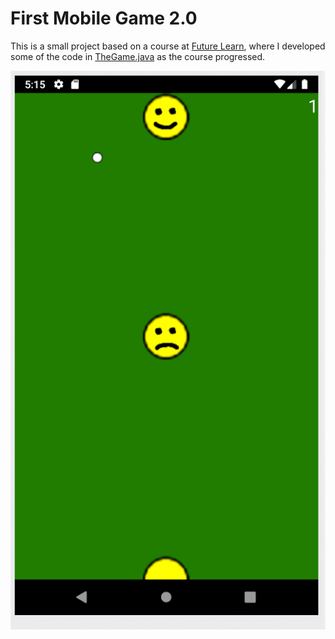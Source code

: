 First Mobile Game 2.0
=====================

This is a small project based on a course at [Future Learn], where I developed some of the code in [TheGame.java] as the course progressed.

![screenshot](screenshot.png "Game screenshot")


[Future Learn]: https://www.futurelearn.com/courses/begin-programming/
[TheGame.java]: /app/src/main/java/uk/ac/reading/sis05kol/mooc/TheGame.java